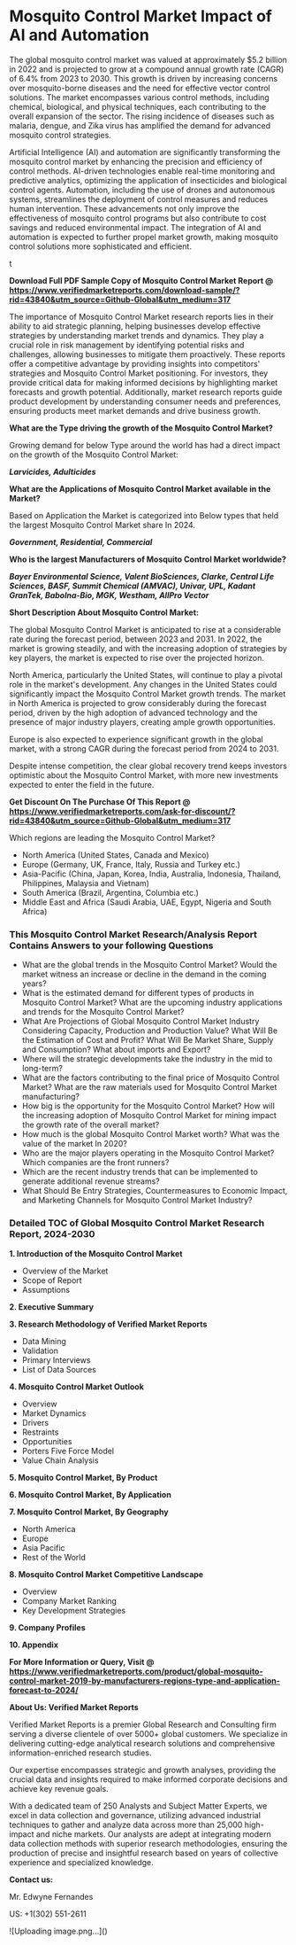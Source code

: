 <h1>Mosquito Control Market Impact of AI and Automation</h1><p>The global mosquito control market was valued at approximately $5.2 billion in 2022 and is projected to grow at a compound annual growth rate (CAGR) of 6.4% from 2023 to 2030. This growth is driven by increasing concerns over mosquito-borne diseases and the need for effective vector control solutions. The market encompasses various control methods, including chemical, biological, and physical techniques, each contributing to the overall expansion of the sector. The rising incidence of diseases such as malaria, dengue, and Zika virus has amplified the demand for advanced mosquito control strategies.</p><p>Artificial Intelligence (AI) and automation are significantly transforming the mosquito control market by enhancing the precision and efficiency of control methods. AI-driven technologies enable real-time monitoring and predictive analytics, optimizing the application of insecticides and biological control agents. Automation, including the use of drones and autonomous systems, streamlines the deployment of control measures and reduces human intervention. These advancements not only improve the effectiveness of mosquito control programs but also contribute to cost savings and reduced environmental impact. The integration of AI and automation is expected to further propel market growth, making mosquito control solutions more sophisticated and efficient.</p>t</p><p id="" class=""><strong>Download Full PDF Sample Copy of Mosquito Control Market Report @ <a href="https://www.verifiedmarketreports.com/download-sample/?rid=43840&utm_source=Github-Global&utm_medium=317" target="_blank">https://www.verifiedmarketreports.com/download-sample/?rid=43840&utm_source=Github-Global&utm_medium=317</a></strong></p><p>The importance of&nbsp;Mosquito Control Market research reports lies in their ability to aid strategic planning, helping businesses develop effective strategies by understanding market trends and dynamics. They play a crucial role in risk management by identifying potential risks and challenges, allowing businesses to mitigate them proactively. These reports offer a competitive advantage by providing insights into competitors' strategies and Mosquito Control Market positioning. For investors, they provide critical data for making informed decisions by highlighting market forecasts and growth potential. Additionally, market research reports guide product development by understanding consumer needs and preferences, ensuring products meet market demands and drive business growth.</p><p><strong>What are the&nbsp;Type driving the growth of the Mosquito Control Market?</strong></p><p id="" class="">Growing demand for below Type around the world has had a direct impact on the growth of the Mosquito Control Market:</p><em><strong>Larvicides, Adulticides</strong></em></p><strong>What are the&nbsp;Applications&nbsp;of Mosquito Control Market available in the Market?</strong></p><p id="" class="">Based on Application the Market is categorized into Below types that held the largest Mosquito Control Market share In 2024.</p><em><strong>Government, Residential, Commercial</strong></em></p><strong>Who is the largest Manufacturers of Mosquito Control Market worldwide?</strong></p><p><em><strong>Bayer Environmental Science, Valent BioSciences, Clarke, Central Life Sciences, BASF, Summit Chemical (AMVAC), Univar, UPL, Kadant GranTek, Babolna-Bio, MGK, Westham, AllPro Vector</strong></em></p><p id="" class=""><strong>Short Description About Mosquito Control Market:</strong></p><p>The global Mosquito Control Market is anticipated to rise at a considerable rate during the forecast period, between 2023 and 2031. In 2022, the market is growing steadily, and with the increasing adoption of strategies by key players, the market is expected to rise over the projected horizon.</p><p>North America, particularly the United States, will continue to play a pivotal role in the market's development. Any changes in the United States could significantly impact the Mosquito Control Market growth trends. The market in North America is projected to grow considerably during the forecast period, driven by the high adoption of advanced technology and the presence of major industry players, creating ample growth opportunities.</p><p>Europe is also expected to experience significant growth in the global market, with a strong CAGR during the forecast period from 2024 to 2031.</p><p>Despite intense competition, the clear global recovery trend keeps investors optimistic about the Mosquito Control Market, with more new investments expected to enter the field in the future.</p><p id="" class=""><strong>Get Discount On The Purchase Of This Report @ <a href="https://www.verifiedmarketreports.com/ask-for-discount/?rid=43840&utm_source=Github-Global&utm_medium=317" target="_blank">https://www.verifiedmarketreports.com/ask-for-discount/?rid=43840&utm_source=Github-Global&utm_medium=317</a></strong></p>Which regions are leading the Mosquito Control Market?</p><ul><li>North America (United States, Canada and Mexico)</li><li>Europe (Germany, UK, France, Italy, Russia and Turkey etc.)</li><li>Asia-Pacific (China, Japan, Korea, India, Australia, Indonesia, Thailand, Philippines, Malaysia and Vietnam)</li><li>South America (Brazil, Argentina, Columbia etc.)</li><li>Middle East and Africa (Saudi Arabia, UAE, Egypt, Nigeria and South Africa)</li></ul><h3 id="" class="">This Mosquito Control Market Research/Analysis Report Contains Answers to your following Questions</h3><ul><li>What are the global trends in the Mosquito Control Market? Would the market witness an increase or decline in the demand in the coming years?</li><li>What is the estimated demand for different types of products in Mosquito Control Market? What are the upcoming industry applications and trends for the Mosquito Control Market?</li><li>What Are Projections of Global Mosquito Control Market Industry Considering Capacity, Production and Production Value? What Will Be the Estimation of Cost and Profit? What Will Be Market Share, Supply and Consumption? What about imports and Export?</li><li>Where will the strategic developments take the industry in the mid to long-term?</li><li>What are the factors contributing to the final price of Mosquito Control Market? What are the raw materials used for Mosquito Control Market manufacturing?</li><li>How big is the opportunity for the Mosquito Control Market? How will the increasing adoption of Mosquito Control Market for mining impact the growth rate of the overall market?</li><li>How much is the global Mosquito Control Market worth? What was the value of the market In 2020?</li><li>Who are the major players operating in the Mosquito Control Market? Which companies are the front runners?</li><li>Which are the recent industry trends that can be implemented to generate additional revenue streams?</li><li>What Should Be Entry Strategies, Countermeasures to Economic Impact, and Marketing Channels for Mosquito Control Market Industry?</li></ul><h3 id="" class="">Detailed TOC of Global Mosquito Control Market Research Report, 2024-2030</h3><p id="" class=""><strong>1. Introduction of the Mosquito Control Market</strong></p><ul><li>Overview of the Market</li><li>Scope of Report</li><li>Assumptions</li></ul><p id="" class=""><strong>2. Executive Summary</strong></p><p id="" class=""><strong>3. Research Methodology of Verified Market Reports</strong></p><ul><li>Data Mining</li><li>Validation</li><li>Primary Interviews</li><li>List of Data Sources</li></ul><p id="" class=""><strong>4. Mosquito Control Market Outlook</strong></p><ul><li>Overview</li><li>Market Dynamics</li><li>Drivers</li><li>Restraints</li><li>Opportunities</li><li>Porters Five Force Model</li><li>Value Chain Analysis</li></ul><p id="" class=""><strong>5. Mosquito Control Market, By Product</strong></p><p id="" class=""><strong>6. Mosquito Control Market, By Application</strong></p><p id="" class=""><strong>7. Mosquito Control Market, By Geography</strong></p><ul><li>North America</li><li>Europe</li><li>Asia Pacific</li><li>Rest of the World</li></ul><p id="" class=""><strong>8. Mosquito Control Market Competitive Landscape</strong></p><ul><li>Overview</li><li>Company Market Ranking</li><li>Key Development Strategies</li></ul><p id="" class=""><strong>9. Company Profiles</strong></p><p id="" class=""><strong>10. Appendix</strong></p><p id="" class=""><strong>For More Information or Query, Visit @ <a href="https://www.verifiedmarketreports.com/product/global-mosquito-control-market-2019-by-manufacturers-regions-type-and-application-forecast-to-2024/" target="_blank">https://www.verifiedmarketreports.com/product/global-mosquito-control-market-2019-by-manufacturers-regions-type-and-application-forecast-to-2024/</a></strong></p><p id="" class=""><strong>About Us: Verified Market Reports</strong></p><p id="" class="">Verified Market Reports is a premier Global Research and Consulting firm serving a diverse clientele of over 5000+ global customers. We specialize in delivering cutting-edge analytical research solutions and comprehensive information-enriched research studies.</p><p id="" class="">Our expertise encompasses strategic and growth analyses, providing the crucial data and insights required to make informed corporate decisions and achieve key revenue goals.</p><p id="" class="">With a dedicated team of 250 Analysts and Subject Matter Experts, we excel in data collection and governance, utilizing advanced industrial techniques to gather and analyze data across more than 25,000 high-impact and niche markets. Our analysts are adept at integrating modern data collection methods with superior research methodologies, ensuring the production of precise and insightful research based on years of collective experience and specialized knowledge.</p><p id="" class=""><strong>Contact us:</strong></p><p id="" class="">Mr. Edwyne Fernandes</p><p id="" class="">US: +1(302) 551-2611</p>
![Uploading image.png…]()
